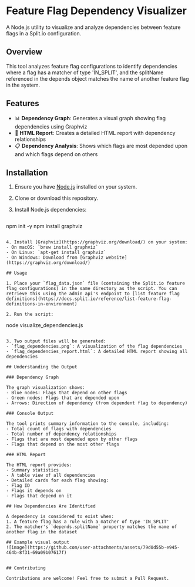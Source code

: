# Feature Flag Dependency Visualizer

A Node.js utility to visualize and analyze dependencies between feature flags in a Split.io configuration.

## Overview

This tool analyzes feature flag configurations to identify dependencies where a flag has a matcher of type 'IN_SPLIT', and the splitName referenced in the depends object matches the name of another feature flag in the system.

## Features

- 📊 **Dependency Graph**: Generates a visual graph showing flag dependencies using Graphviz
- 📝 **HTML Report**: Creates a detailed HTML report with dependency relationships
- 📋 **Dependency Analysis**: Shows which flags are most depended upon and which flags depend on others

## Installation

1. Ensure you have [Node.js](https://nodejs.org/) installed on your system.

2. Clone or download this repository.

3. Install Node.js dependencies:
   ```
npm init -y
npm install graphviz
   ```

4. Install [Graphviz](https://graphviz.org/download/) on your system:
   - On macOS: `brew install graphviz`
   - On Linux: `apt-get install graphviz`
   - On Windows: Download from [Graphviz website](https://graphviz.org/download/)

## Usage

1. Place your `flag_data.json` file (containing the Split.io feature flag configurations) in the same directory as the script. You can retrieve this using the admin api's endpoint to [list feature flag definitions](https://docs.split.io/reference/list-feature-flag-definitions-in-environment)

2. Run the script:
   ```
   node visualize_dependencies.js
   ```

3. Two output files will be generated:
   - `flag_dependencies.png`: A visualization of the flag dependencies
   - `flag_dependencies_report.html`: A detailed HTML report showing all dependencies

## Understanding the Output

### Dependency Graph

The graph visualization shows:
- Blue nodes: Flags that depend on other flags
- Green nodes: Flags that are depended upon
- Arrows: Direction of dependency (from dependent flag to dependency)

### Console Output

The tool prints summary information to the console, including:
- Total count of flags with dependencies
- Total number of dependency relationships
- Flags that are most depended upon by other flags
- Flags that depend on the most other flags

### HTML Report

The HTML report provides:
- Summary statistics
- A table view of all dependencies
- Detailed cards for each flag showing:
  - Flag ID
  - Flags it depends on
  - Flags that depend on it

## How Dependencies Are Identified

A dependency is considered to exist when:
1. A feature flag has a rule with a matcher of type 'IN_SPLIT'
2. The matcher's `depends.splitName` property matches the name of another flag in the dataset

## Example visual output
![image](https://github.com/user-attachments/assets/79d0d55b-e945-464b-8f31-69a09b07617f)


## Contributing

Contributions are welcome! Feel free to submit a Pull Request.
